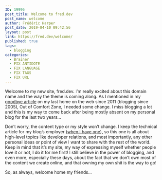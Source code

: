 ```yaml
---
ID: 19996
post_title: Welcome to fred.dev
post_name: welcome
author: Frédéric Harper
post_date: 2019-04-10 09:42:56
layout: post
link: https://fred.dev/welcome/
published: true
tags:
  - blogging
categories:
  - Brainer
  - FIX ANTIDOTE
  - FIX LANGUAGE
  - FIX TAGS
  - FIX URL
---
```

Welcome to my new site, fred.dev. I’m really excited about this domain name and the way the theme is coming along. As I mentioned in my <a href="https://outofcomfortzone.net/2019/04/10/im-moving-to-fred-dev/">goodbye article</a> on my last home on the web since 2011 (blogging since 2005), Out of Comfort Zone, I needed some change. I miss blogging a lot and this is my way to come back after being mostly absent on my personal blog for the last two years...

Don’t worry, the content type or my style won’t change. I keep the technical article for my blog’s employer (<a href="https://twitter.com/fharper/status/1111694552262459393">when I have one</a>), so this one is all about high-level topics like developer relations, and most importantly, any other personal ideas or point of view I want to share with the rest of the world. Keep in mind that it’s my site, my way of expressing myself whether people love it or not, I do it for me first! I still believe in the power of blogging, and even more, especially these days, about the fact that we don’t own most of the content we create online, and that owning my own shit is the way to go!

So, as always, welcome home my friends...